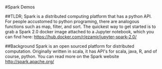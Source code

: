 #Spark Demos 

##TLDR;
Spark is a distributed computing platform that has a python API.  For people accustomed to python programing, there are analogous functions such as map, filter, and sort.  The quickest way to get started is to grab a Spark 2.0 docker image attached to a Jupyter notebook, which you can find here: https://hub.docker.com/r/ezamir/jupyter-spark-2.0/

##Background
Spark is an open sourced platform for distributed computation.  Originally written in scala, it has API's for scala, java, R, and of course, python.  You can read more on the Spark website http://spark.apache.org/




